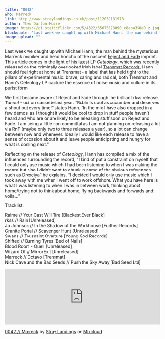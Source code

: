 ```yaml
---
title: "0042"
who: Marreck
link: http://www.straylandings.co.uk/post/112039181978
author: Theo Darton-Moore
image: https://c1.staticflickr.com/5/4322/35675828890_c8eba350e0_z.jpg
blockquote: 'Last week we caught up with Michael Hann, the man behind the mysterious Marreck moniker and head honcho of the nascent [Reject and Fade](http://rejectandfade.tumblr.com) imprint. This article comes in the light of his latest LP _Ceteology_, which was recently released on the criminally overlooked Irish label [Trensmat Records.](http://www.trensmat.com) Hann should feel right at home at Trensmat - a label that has held tight to the pillars of experimental music: brave, daring and radical, both Trensmat and Hann’s Ceteology LP capture the essence of noise music and culture in its purist form.'
image_upload: ""
---
```


Last week we caught up with Michael Hann, the man behind the mysterious Marreck moniker and head honcho of the nascent [Reject and Fade](http://rejectandfade.tumblr.com) imprint. This article comes in the light of his latest LP _Ceteology_, which was recently released on the criminally overlooked Irish label [Trensmat Records.](http://www.trensmat.com) Hann should feel right at home at Trensmat - a label that has held tight to the pillars of experimental music: brave, daring and radical, both Trensmat and Hann’s Ceteology LP capture the essence of noise music and culture in its purist form. 

We first became aware of Reject and Fade through the brilliant rkss release _Tunnel_ \- out on cassette last year. “Robin is cool as cucumber and deserves a shout out every time!” states Hann. “In the mix I have also dropped in a few demos, as I thought it would be cool to drop in stuff people haven’t heard and who are or are likely to be releasing stuff soon on Reject and Fade. I am being a little non committal as I am not planning on releasing a lot via RnF (maybe only two to three releases a year), so a lot can change between now and whenever. Ideally I would like each release to have a sense of occasion about it and leave people anticipating and hungry for what is coming next.”

Reflecting on the release of _Ceteology_, Hann has compiled a mix of the influences surrounding the record, ”I kind of put a constraint on myself that I could only use music which I had been listening to when I was making the record but also I didn’t want to chuck in some of the obvious references such as Drexciya” he explains. “I decided I would only use music which I took away with me when I went off to work offshore. What you have here is what I was listening to when I was in between work, thinking about home/trying not to think about home, flying backwards and forwards and: voila…” 

Tracklist:

Raime // Your Cast Will Tire [Blackest Ever Black]  
rkss // Rain [Unreleased]  
Jo Johnson // In the Shadow of the Workhouse [Further Records]  
Granite Portal // Scavenger Hunt [Unreleased]  
Swans // Toussaint Overture [Young God Records]  
Shifted // Burning Tyres [Bed of Nails]  
Blood Room - Quell [Unreleased]  
Wizard Of // MirrorExit [Unreleased]  
Marreck // Octavo [Trensmat]  
Nick Cave and the Bad Seeds // Push the Sky Away [Bad Seed Ltd]

<iframe src="https://www.mixcloud.com/widget/iframe/?embed_type=widget_standard&embed_uuid=bb7e7f07-973a-4c59-9094-d0bdd33c17d9&feed=https%3A%2F%2Fwww.mixcloud.com%2Fstraylandings%2F0042-marreck%2F&hide_cover=1&hide_tracklist=1&replace=0" width="100%" height="180" frameborder="0"></iframe>

[0042 // Marreck](https://www.mixcloud.com/straylandings/0042-marreck/?utm_source=widget&utm_medium=web&utm_campaign=base_links&utm_term=resource_link) by [Stray Landings](https://www.mixcloud.com/straylandings/?utm_source=widget&utm_medium=web&utm_campaign=base_links&utm_term=profile_link) on [ Mixcloud](https://www.mixcloud.com/?utm_source=widget&utm_medium=web&utm_campaign=base_links&utm_term=homepage_link)